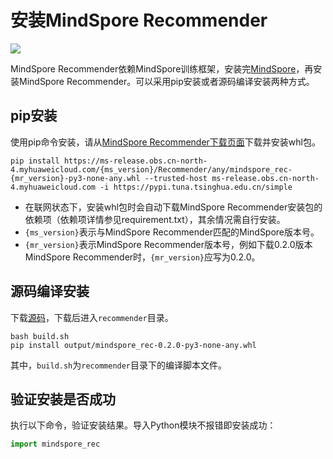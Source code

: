 # 安装MindSpore Recommender

<a href="https://gitee.com/mindspore/docs/blob/r2.0/docs/recommender/docs/source_zh_cn/install.md" target="_blank"><img src="https://mindspore-website.obs.cn-north-4.myhuaweicloud.com/website-images/r2.0/resource/_static/logo_source.png"></a>

MindSpore Recommender依赖MindSpore训练框架，安装完[MindSpore](https://gitee.com/mindspore/mindspore#安装)，再安装MindSpore Recommender。可以采用pip安装或者源码编译安装两种方式。

## pip安装

使用pip命令安装，请从[MindSpore Recommender下载页面](https://www.mindspore.cn/versions)下载并安装whl包。

```shell
pip install https://ms-release.obs.cn-north-4.myhuaweicloud.com/{ms_version}/Recommender/any/mindspore_rec-{mr_version}-py3-none-any.whl --trusted-host ms-release.obs.cn-north-4.myhuaweicloud.com -i https://pypi.tuna.tsinghua.edu.cn/simple
```

- 在联网状态下，安装whl包时会自动下载MindSpore Recommender安装包的依赖项（依赖项详情参见requirement.txt），其余情况需自行安装。
- `{ms_version}`表示与MindSpore Recommender匹配的MindSpore版本号。
- `{mr_version}`表示MindSpore Recommender版本号，例如下载0.2.0版本MindSpore Recommender时，`{mr_version}`应写为0.2.0。

## 源码编译安装

下载[源码](https://gitee.com/mindspore/recommender)，下载后进入`recommender`目录。

```shell
bash build.sh
pip install output/mindspore_rec-0.2.0-py3-none-any.whl
```

其中，`build.sh`为`recommender`目录下的编译脚本文件。

## 验证安装是否成功

执行以下命令，验证安装结果。导入Python模块不报错即安装成功：

```python
import mindspore_rec
```

